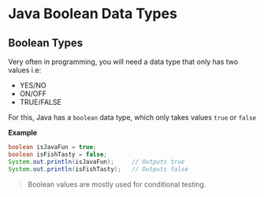 # Java Boolean Data Types

## Boolean Types

Very often in programming, you will need a data type that only has two values i.e:

- YES/NO
- ON/OFF
- TRUE/FALSE

For this, Java has a `boolean` data type, which only takes values `true` or `false`

**Example**

```Java
boolean isJavaFun = true;
boolean isFishTasty = false;
System.out.println(isJavaFun);     // Outputs true
System.out.println(isFishTasty);   // Outputs false
```

> Boolean values are mostly used for conditional testing.